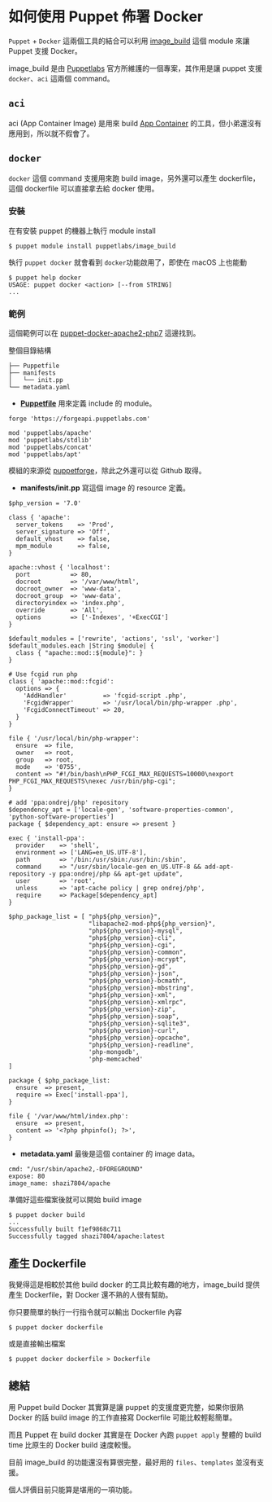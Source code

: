 # 如何使用 Puppet 佈署 Docker

`Puppet` + `Docker` 這兩個工具的結合可以利用 [image_build][image_build] 這個 module 來讓 Puppet 支援 Docker。

image_build 是由 [Puppetlabs][puppetlabs] 官方所維護的一個專案，其作用是讓 puppet 支援 `docker`、`aci` 這兩個 command。

## `aci`

aci (App Container Image) 是用來 build [App Container][app-container] 的工具，但小弟還沒有應用到，所以就不假會了。 

## `docker`

`docker` 這個 command 支援用來跑 build image，另外還可以產生 dockerfile，這個 dockerfile 可以直接拿去給 docker 使用。

### 安裝

在有安裝 puppet 的機器上執行 module install

```
$ puppet module install puppetlabs/image_build
```

執行 `puppet docker` 就會看到 `docker`功能啟用了，即使在 macOS 上也能動

```
$ puppet help docker
USAGE: puppet docker <action> [--from STRING]
...
```

### 範例

這個範例可以在 [puppet-docker-apache2-php7](https://github.com/shazi7804/puppet-docker-apache2-php7) 這邊找到。

整個目錄結構

```
├── Puppetfile
├── manifests
│   └── init.pp
└── metadata.yaml
```

- [**Puppetfile**][puppetfile] 用來定義 include 的 module。

```
forge 'https://forgeapi.puppetlabs.com'

mod 'puppetlabs/apache'
mod 'puppetlabs/stdlib'
mod 'puppetlabs/concat'
mod 'puppetlabs/apt'
```

模組的來源從 [puppetforge][puppetforge]，除此之外還可以從 Github 取得。

- **manifests/init.pp** 寫這個 image 的 resource 定義。

```
$php_version = '7.0'

class { 'apache':
  server_tokens    => 'Prod',
  server_signature => 'Off',
  default_vhost    => false,
  mpm_module       => false,
}

apache::vhost { 'localhost':
  port           => 80,
  docroot        => '/var/www/html',
  docroot_owner  => 'www-data',
  docroot_group  => 'www-data',
  directoryindex => 'index.php',
  override       => 'All',
  options        => ['-Indexes', '+ExecCGI']
}

$default_modules = ['rewrite', 'actions', 'ssl', 'worker']
$default_modules.each |String $module| {
  class { "apache::mod::${module}": }
}

# Use fcgid run php
class { 'apache::mod::fcgid':
  options => {
    'AddHandler'          => 'fcgid-script .php',
    'FcgidWrapper'        => '/usr/local/bin/php-wrapper .php',
    'FcgidConnectTimeout' => 20,
  }
}

file { '/usr/local/bin/php-wrapper':
  ensure  => file,
  owner   => root,
  group   => root,
  mode    => '0755',
  content => "#!/bin/bash\nPHP_FCGI_MAX_REQUESTS=10000\nexport PHP_FCGI_MAX_REQUESTS\nexec /usr/bin/php-cgi";
}

# add 'ppa:ondrej/php' repository
$dependency_apt = ['locale-gen', 'software-properties-common', 'python-software-properties']
package { $dependency_apt: ensure => present }

exec { 'install-ppa':
  provider    => 'shell',
  environment => ['LANG=en_US.UTF-8'],
  path        => '/bin:/usr/sbin:/usr/bin:/sbin',
  command     => "/usr/sbin/locale-gen en_US.UTF-8 && add-apt-repository -y ppa:ondrej/php && apt-get update",
  user        => 'root',
  unless      => 'apt-cache policy | grep ondrej/php',
  require     => Package[$dependency_apt]
}

$php_package_list = [ "php${php_version}",
                      "libapache2-mod-php${php_version}",
                      "php${php_version}-mysql",
                      "php${php_version}-cli",
                      "php${php_version}-cgi",
                      "php${php_version}-common",
                      "php${php_version}-mcrypt",
                      "php${php_version}-gd",
                      "php${php_version}-json",
                      "php${php_version}-bcmath",
                      "php${php_version}-mbstring",
                      "php${php_version}-xml",
                      "php${php_version}-xmlrpc",
                      "php${php_version}-zip",
                      "php${php_version}-soap",
                      "php${php_version}-sqlite3",
                      "php${php_version}-curl",
                      "php${php_version}-opcache",
                      "php${php_version}-readline",
                      'php-mongodb',
                      'php-memcached'
]

package { $php_package_list:
  ensure  => present,
  require => Exec['install-ppa'],
}

file { '/var/www/html/index.php':
  ensure  => present,
  content => '<?php phpinfo(); ?>',
}
```

- **metadata.yaml** 最後是這個 container 的 image data。

```
cmd: "/usr/sbin/apache2,-DFOREGROUND"
expose: 80
image_name: shazi7804/apache
```

準備好這些檔案後就可以開始 build image

```
$ puppet docker build
...
Successfully built f1ef9868c711
Successfully tagged shazi7804/apache:latest
```

## 產生 Dockerfile

我覺得這是相較於其他 build docker 的工具比較有趣的地方，image_build 提供產生 Dockerfile，對 Docker 還不熟的人很有幫助。

你只要簡單的執行一行指令就可以輸出 Dockerfile 內容

```
$ puppet docker dockerfile
```

或是直接輸出檔案

```
$ puppet docker dockerfile > Dockerfile
```

## 總結

用 Puppet build Docker 其實算是讓 puppet 的支援度更完整，如果你很熟 Docker 的話 build image 的工作直接寫 Dockerfile 可能比較輕鬆簡單。

而且 Puppet 在 build docker 其實是在 Docker 內跑 `puppet apply` 整體的 build time 比原生的 Docker build 速度較慢。

目前 image_build 的功能還沒有算很完整，最好用的 `files`、`templates` 並沒有支援。

個人評價目前只能算是堪用的一項功能。

[image_build]: https://github.com/puppetlabs/puppetlabs-image_build
[puppetlabs]: https://github.com/puppetlabs
[app-container]: https://github.com/appc/spec
[puppetfile]: https://puppet.com/docs/pe/2017.3/code_management/puppetfile.html
[puppetforge]: https://forge.puppet.com